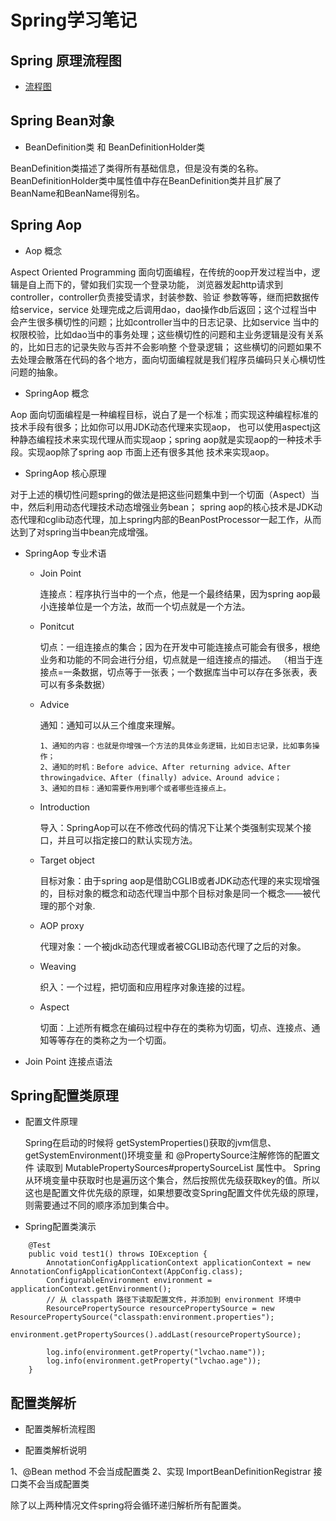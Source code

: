 # Spring学习笔记
## Spring 原理流程图
* [流程图](https://www.processon.com/diagraming/637aeb6be401fd60d4cb4e68)

## Spring Bean对象
* BeanDefinition类 和 BeanDefinitionHolder类

BeanDefinition类描述了类得所有基础信息，但是没有类的名称。
BeanDefinitionHolder类中属性值中存在BeanDefinition类并且扩展了 BeanName和BeanName得别名。

## Spring Aop
* Aop 概念

Aspect Oriented Programming 面向切面编程，在传统的oop开发过程当中，逻辑是自上而下的，譬如我们实现一个登录功能，
浏览器发起http请求到controller，controller负责接受请求，封装参数、验证 参数等等，继而把数据传给service，service
处理完成之后调用dao，dao操作db后返回；这个过程当中 会产生很多横切性的问题；比如controller当中的日志记录、比如service
当中的权限校验，比如dao当中的事务处理；这些横切性的问题和主业务逻辑是没有关系的，比如日志的记录失败与否并不会影响整 个登录逻辑；
这些横切的问题如果不去处理会散落在代码的各个地方，面向切面编程就是我们程序员编码只关心横切性问题的抽象。

* SpringAop 概念

Aop 面向切面编程是一种编程目标，说白了是一个标准；而实现这种编程标准的技术手段有很多；比如你可以用JDK动态代理来实现aop，
也可以使用aspectj这种静态编程技术来实现代理从而实现aop；spring aop就是实现aop的一种技术手段。实现aop除了spring aop
市面上还有很多其他 技术来实现aop。

* SpringAop 核心原理

对于上述的横切性问题spring的做法是把这些问题集中到一个切面（Aspect）当中，然后利用动态代理技术动态增强业务bean；
spring aop的核心技术是JDK动态代理和cglib动态代理，加上spring内部的BeanPostProcessor一起工作，从而达到了对spring当中bean完成增强。

* SpringAop 专业术语
  
  * Join Point
    
    连接点：程序执行当中的一个点，他是一个最终结果，因为spring aop最小连接单位是一个方法，故而一个切点就是一个方法。

  * Ponitcut
    
    切点：一组连接点的集合；因为在开发中可能连接点可能会有很多，根绝业务和功能的不同会进行分组，切点就是一组连接点的描述。
    （相当于连接点=一条数据，切点等于一张表；一个数据库当中可以存在多张表，表可以有多条数据）

  * Advice

    通知：通知可以从三个维度来理解。
    
        1、通知的内容：也就是你增强一个方法的具体业务逻辑，比如日志记录，比如事务操作；
        2、通知的时机：Before advice、After returning advice、After throwingadvice、After (finally) advice、Around advice；
        3、通知的目标：通知需要作用到哪个或者哪些连接点上。

  * Introduction
  
    导入：SpringAop可以在不修改代码的情况下让某个类强制实现某个接口，并且可以指定接口的默认实现方法。
    
  * Target object
    
    目标对象：由于spring aop是借助CGLIB或者JDK动态代理的来实现增强的，目标对象的概念和动态代理当中那个目标对象是同一个概念——被代理的那个对象.
  
  * AOP proxy
    
    代理对象：一个被jdk动态代理或者被CGLIB动态代理了之后的对象。
    
  * Weaving
    
    织入：一个过程，把切面和应用程序对象连接的过程。

  * Aspect

    切面：上述所有概念在编码过程中存在的类称为切面，切点、连接点、通知等等存在的类称之为一个切面。
  

* Join Point 连接点语法



## Spring配置类原理
* 配置文件原理
  
    Spring在启动的时候将 getSystemProperties()获取的jvm信息、 getSystemEnvironment()环境变量 和 @PropertySource注解修饰的配置文件 读取到 MutablePropertySources#propertySourceList 属性中。
    Spring从环境变量中获取时也是遍历这个集合，然后按照优先级获取key的值。所以这也是配置文件优先级的原理，如果想要改变Spring配置文件优先级的原理，则需要通过不同的顺序添加到集合中。

* Spring配置类演示
```
	@Test
	public void test1() throws IOException {
		AnnotationConfigApplicationContext applicationContext = new AnnotationConfigApplicationContext(AppConfig.class);
		ConfigurableEnvironment environment = applicationContext.getEnvironment();
		// 从 classpath 路径下读取配置文件，并添加到 environment 环境中
		ResourcePropertySource resourcePropertySource = new ResourcePropertySource("classpath:environment.properties");
		environment.getPropertySources().addLast(resourcePropertySource);

		log.info(environment.getProperty("lvchao.name"));
		log.info(environment.getProperty("lvchao.age"));
	}
```
## 配置类解析
* 配置类解析流程图
  



* 配置类解析说明

1、@Bean method 不会当成配置类
2、实现 ImportBeanDefinitionRegistrar 接口类不会当成配置类

除了以上两种情况文件spring将会循环递归解析所有配置类。


